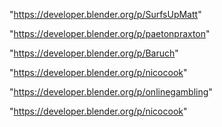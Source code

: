 "https://developer.blender.org/p/SurfsUpMatt"

"https://developer.blender.org/p/paetonpraxton"

"https://developer.blender.org/p/Baruch"

"https://developer.blender.org/p/nicocook"

"https://developer.blender.org/p/onlinegambling"

 
"https://developer.blender.org/p/nicocook"


 
